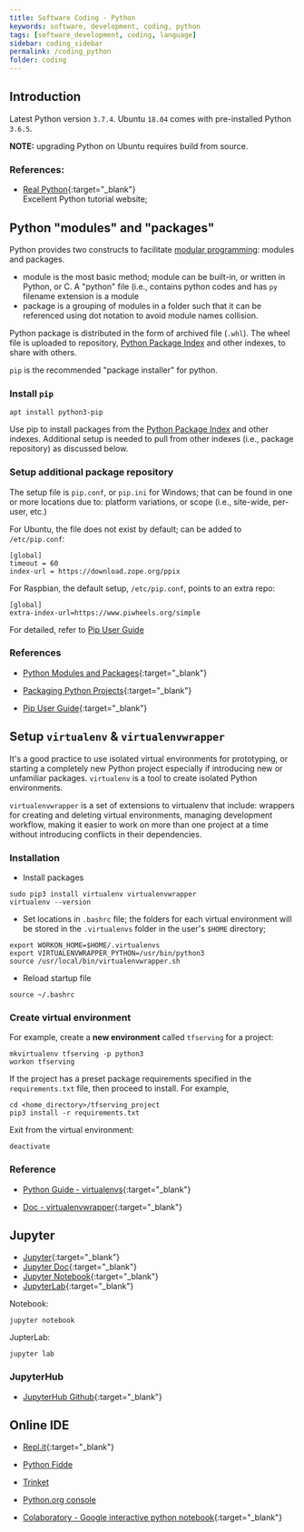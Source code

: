 ```yaml
---
title: Software Coding - Python
keywords: software, development, coding, python
tags: [software_development, coding, language]
sidebar: coding_sidebar
permalink: /coding_python
folder: coding
---
```


## Introduction

Latest Python version `3.7.4`.
Ubuntu `18.04` comes with pre-installed Python `3.6.5`.

**NOTE:** upgrading Python on Ubuntu requires build from source. 

### References:

- [Real Python](https://realpython.com/){:target="_blank"}  
  Excellent Python tutorial website;


## Python "modules" and "packages"

Python provides two constructs to facilitate [modular programming](https://en.wikipedia.org/wiki/Modular_programming): 
modules and packages.
- module is the most basic method; module can be built-in, or written in Python,
  or C. A "python" file (i.e., contains python codes and has `py` filename 
  extension is a module
- package is a grouping of modules in a folder such that it can be referenced
  using dot notation to avoid module names collision.  

Python package is distributed in the form of archived file (`.whl`). 
The wheel file is uploaded to repository, [Python Package Index](https://pypi.org/)
and other indexes, to share with others.
  
`pip` is the recommended "package installer" for python.

### Install `pip`

```
apt install python3-pip
```

Use pip to install packages from the [Python Package Index](https://pypi.org/)
and other indexes. Additional setup is needed to pull from other indexes 
(i.e., package repository) as discussed below.

### Setup additional package repository

The setup file is `pip.conf`, or `pip.ini` for Windows; that can be found in
one or more locations due to: platform variations, or scope (i.e., site-wide,
per-user, etc.)

For Ubuntu, the file does not exist by default; can be added to `/etc/pip.conf`:  
```
[global]
timeout = 60
index-url = https://download.zope.org/ppix
```

For Raspbian, the default setup, `/etc/pip.conf`, points to an extra repo:
```
[global]
extra-index-url=https://www.piwheels.org/simple
```

For detailed, refer to [Pip User Guide](https://pip.pypa.io/en/stable/user_guide/)


### References

- [Python Modules and Packages](https://realpython.com/python-modules-packages/){:target="_blank"}

- [Packaging Python Projects](https://packaging.python.org/tutorials/packaging-projects/#uploading-your-project-to-pypi){:target="_blank"}

- [Pip User Guide](https://pip.pypa.io/en/stable/user_guide/){:target="_blank"}


## Setup `virtualenv` & `virtualenvwrapper`

It's a good practice to use isolated virtual environments for prototyping,
or starting a completely new Python project especially if introducing new 
or unfamiliar packages. `virtualenv` is a tool to create isolated Python 
environments.

`virtualenvwrapper` is a set of extensions to virtualenv that include: 
wrappers for creating and deleting virtual environments, managing development 
workflow, making it easier to work on more than one project at a time without 
introducing conflicts in their dependencies.

### Installation

- Install packages

```
sudo pip3 install virtualenv virtualenvwrapper
virtualenv --version
```

- Set locations in `.bashrc` file; the folders for each virtual 
  environment will be stored in the `.virtualenvs` folder in the user's
  `$HOME` directory;

```
export WORKON_HOME=$HOME/.virtualenvs
export VIRTUALENVWRAPPER_PYTHON=/usr/bin/python3
source /usr/local/bin/virtualenvwrapper.sh
```

- Reload startup file
```
source ~/.bashrc
```

### Create virtual environment

For example, create a **new environment** called `tfserving` for a project:

```
mkvirtualenv tfserving -p python3
workon tfserving
```

If the project has a preset package requirements specified in the
`requirements.txt` file, then proceed to install. For example,

``` 
cd <home_directory>/tfserving_project
pip3 install -r requirements.txt
```

Exit from the virtual environment:
```
deactivate
```

### Reference 

- [Python Guide - virtualenvs](https://docs.python-guide.org/dev/virtualenvs/){:target="_blank"}

- [Doc - virtualenvwrapper](https://virtualenvwrapper.readthedocs.io/en/latest/install.html){:target="_blank"}


## Jupyter

- [Jupyter](https://jupyter.org/index.html){:target="_blank"}
- [Jupyter Doc](https://jupyter.org/documentation){:target="_blank"}
- [Jupyter Notebook](https://jupyter-notebook.readthedocs.io/en/stable/){:target="_blank"}
- [JupyterLab](https://jupyterlab.readthedocs.io/en/latest/index.html){:target="_blank"}

Notebook:
```
jupyter notebook
```

JupterLab:
```
jupyter lab
```

### JupyterHub

- [JupyterHub Github](https://github.com/jupyterhub){:target="_blank"}


## Online IDE

- [Repl.it](https://repl.it){:target="_blank"}

- [Python Fidde](http://pythonfiddle.com/)

- [Trinket](https://trinket.io/)

- [Python.org console](https://www.python.org/shell/)

- [Colaboratory - Google interactive python notebook](https://colab.research.google.com){:target="_blank"}
